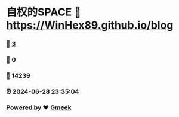 # 自权的SPACE :link: https://WinHex89.github.io/blog 
### :page_facing_up: [3](https://WinHex89.github.io/blog/tag.html) 
### :speech_balloon: 0 
### :hibiscus: 14239 
### :alarm_clock: 2024-06-28 23:35:04 
### Powered by :heart: [Gmeek](https://github.com/Meekdai/Gmeek)
